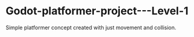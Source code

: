 # Godot-platformer-project---Level-1
 Simple platformer concept created with just movement and collision.
